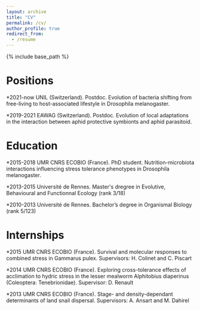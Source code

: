 ```yaml
---
layout: archive
title: "CV"
permalink: /cv/
author_profile: true
redirect_from:
  - /resume
---
```


{% include base_path %}

Positions
===

*2021-now UNIL (Switzerland). Postdoc. Evolution of bacteria shifting from free-living to host-associated lifestyle in Drosophila melanogaster.

*2019-2021 EAWAG (Switzerland). Postdoc. Evolution of local adaptations in the interaction between aphid protective symbionts and aphid parasitoid.


Education
===

*2015-2018 UMR CNRS ECOBIO (France). PhD student. Nutrition-microbiota interactions influencing stress tolerance phenotypes in Drosophila melanogaster.

*2013-2015 Université de Rennes. Master's dregree in Evolutive, Behavioural and Functionnal Ecology (rank 3/18)

*2010-2013 Université de Rennes. Bachelor’s degree in Organismal Biology (rank 5/123)


Internships
===

*2015 UMR CNRS ECOBIO (France). Survival and molecular responses to combined stress in Gammarus pulex. Supervisors: H. Colinet and C. Piscart

*2014 UMR CNRS ECOBIO (France). Exploring cross-tolerance effects of acclimation to hydric stress in the lesser mealworm Alphitobius diaperinus (Coleoptera: Tenebrionidae). Supervisor: D. Renault

*2013 UMR CNRS ECOBIO (France). Stage- and density-dependant determinants of land snail dispersal. Supervisors: A. Ansart and M. Dahirel



